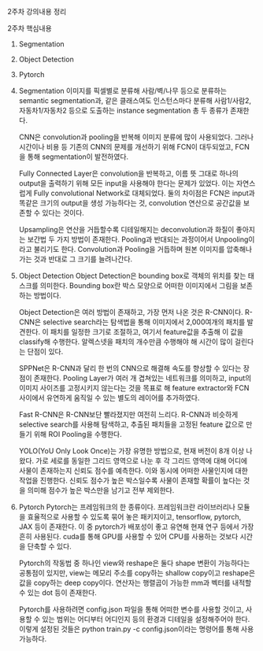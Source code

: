 2주차 강의내용 정리

2주차 핵심내용
1. Segmentation
2. Object Detection
3. Pytorch
   
   
1. Segmentation
   이미지를 픽셀별로 분류해 사람/벽/나무 등으로 분류하는 semantic segmentation과, 같은 클래스여도 인스턴스마다 분류해 사람1/사람2, 자동차1/자동차2 등으로 도출하는 instance segmentation 총 두 종류가 존재한다.

   CNN은 convolution과 pooling을 반복해 이미지 분류에 많이 사용되었다. 그러나 시간이나 비용 등 기존의 CNN의 문제를 개선하기 위해 FCN이 대두되었고, FCN을 통해 segmentation이 발전하였다.

   Fully Connected Layer은 convolution을 반복하고, 이름 뜻 그대로 하나의 output을 출력하기 위해 모든 input을 사용해야 한다는 문제가 있었다. 이는 자연스럽게 Fully convolutional Network로 대체되었다. 둘의 차이점은 FCN은 input과 똑같은 크기의 output을 생성 가능하다는 것, convolution 연산으로 공간값을 보존할 수 있다는 것이다.

   Upsampling은 연산을 거듭할수록 디테일해지는 deconvolution과 화질이 좋아지는 보간법 두 가지 방법이 존재한다. Pooling과 반대되는 과정이어서 Unpooling이라고 불리기도 한다. Convolution과 Pooling을 거듭하며 원본 이미지를 압축해나가는 것과 반대로 그 크기를 늘려나간다.

2. Object Detection
   Object Detection은 bounding box로 객체의 위치를 찾는 태스크를 의미한다. Bounding box란 박스 모양으로 어떠한 이미지에서 그림을 보존하는 방법이다.

   Object Detection은 여러 방법이 존재하고, 가장 먼저 나온 것은 R-CNN이다. R-CNN은 selective search라는 탐색법을 통해 이미지에서 2,000여개의 패치를 발견한다. 이 패치를 일정한 크기로 조절하고, 여기서 feature값을 추출해 이 값을 classify해 수행한다. 알렉스넷을 패치의 개수만큼 수행해야 해 시간이 많이 걸린다는 단점이 있다.

   SPPNet은 R-CNN과 달리 한 번의 CNN으로 해결해 속도를 향상할 수 있다는 장점이 존재한다. Pooling Layer가 여러 개 겹쳐있는 네트워크를 의미하고, input의 이미지 사이즈를 고정시키지 않는다는 것을 목표로 해 feature extractor와 FCN 사이에서 유연하게 움직일 수 있는 별도의 레이어를 추가하였다.

   Fast R-CNN은 R-CNN보단 빨라졌지만 여전히 느리다. R-CNN과 비슷하게 selective search를 사용해 탐색하고, 추출된 패치들을 고정된 feature 값으로 만들기 위해 ROI Pooling을 수행한다.

   YOLO(YoU Only Look Once)는 가장 유명한 방법으로, 현재 버전이 8개 이상 나왔다. 가로 세로를 동일한 그리드 영역으로 나눈 후 각 그리드 영역에 대해 어디에 사물이 존재하는지 신뢰도 점수를 예측한다. 이와 동시에 어떠한 사물인지에 대한 작업을 진행한다. 신뢰도 점수가 높은 박스일수록 사물이 존재할 확률이 높다는 것을 의미해 점수가 높은 박스만을 남기고 전부 제외한다.

3. Pytorch
   Pytorch는 프레임워크의 한 종류이다. 프레임워크란 라이브러리나 모듈을 효율적으로 사용할 수 있도록 묶어 놓은 패키지이고, tensorflow, pytorch, JAX 등이 존재한다. 이 중 pytorch가 배포성이 좋고 유연해 현재 연구 등에서 가장 흔히 사용된다. cuda를 통해 GPU를 사용할 수 있어 CPU를 사용하는 것보다 시간을 단축할 수 있다.

   Pytorch의 작동법 중 하나인 view와 reshape은 둘다 shape 변환이 가능하다는 공통점이 있지만, view는 메모리 주소를 copy하는 shallow copy이고 reshape은 값을 copy하는 deep copy이다. 연산자는 행렬곱이 가능한 mm과 벡터를 내적할 수 있는 dot 등이 존재한다.

   Pytorch를 사용하려면 config.json 파일을 통해 어떠한 변수를 사용할 것이고, 사용할 수 있는 범위는 어디부터 어디인지 등의 환경과 디테일을 설정해주어야 한다. 이렇게 설정된 것들은 python train.py -c config.json이라는 명령어를 통해 사용 가능하다.